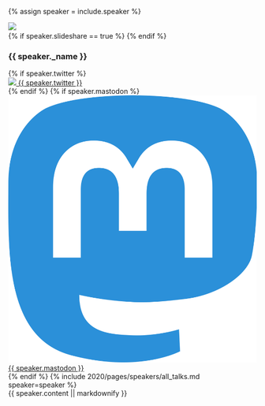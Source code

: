 {% assign speaker = include.speaker %}
<article class="b-speaker anchor" id="{{ speaker.id }}">
	<div class="b-speaker__image ">
		<div class="b-image-holder">
			<img class="b-image-holder__img" src="{{speaker.image}}"/>
		</div>
	</div>
	{% if speaker.slideshare == true %}
	{% endif %}
	<div class="b-speaker__info ">
		<h3 class="name">{{ speaker._name }}</h3>
		{% if speaker.twitter %}
			<div class="b-speaker__twitter">
			<a href="https://twitter.com/{{ speaker.twitter }}"><img class="b-speaker__twitter-img" src="/images/twitter.png"> {{ speaker.twitter }}</a>
			</div>
		{% endif %}
		{% if speaker.mastodon %}
			<div class="b-speaker__twitter">
			<a href="https://toot.thoughtworks.com/@{{ speaker.mastodon }}"><img class="b-speaker__twitter-img" src="/images/mastodon.png"> {{ speaker.mastodon }}</a>
			</div>
		{% endif %}
		{% include 2020/pages/speakers/all_talks.md speaker=speaker %}
   	</div>
	<div class="b-speaker__bio ">
		<div class="b-speaker__description">
	 		{{ speaker.content  || markdownify }}
	  	</div>
   	</div>


</article>
